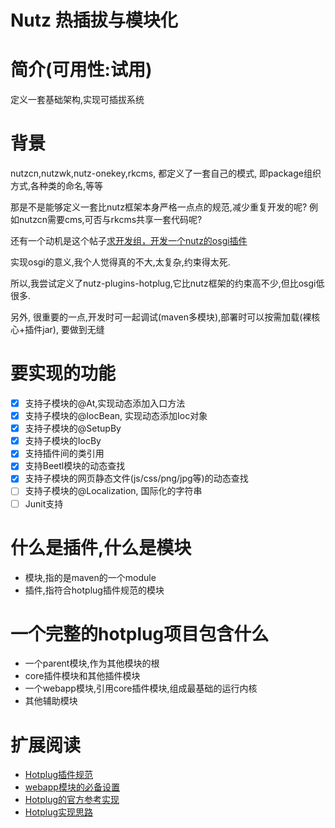 Nutz 热插拔与模块化
==================================

简介(可用性:试用)
==================================

定义一套基础架构,实现可插拔系统

背景
==================================

nutzcn,nutzwk,nutz-onekey,rkcms, 都定义了一套自己的模式, 即package组织方式,各种类的命名,等等

那是不是能够定义一套比nutz框架本身严格一点点的规范,减少重复开发的呢? 例如nutzcn需要cms,可否与rkcms共享一套代码呢?

还有一个动机是这个帖子[求开发组，开发一个nutz的osgi插件](https://nutz.cn/yvr/t/23ogp0e7lqi4vrpnlsgqqt2bhd)

实现osgi的意义,我个人觉得真的不大,太复杂,约束得太死.

所以,我尝试定义了nutz-plugins-hotplug,它比nutz框架的约束高不少,但比osgi低很多.

另外, 很重要的一点,开发时可一起调试(maven多模块),部署时可以按需加载(裸核心+插件jar), 要做到无缝


要实现的功能
====================================

- [x] 支持子模块的@At,实现动态添加入口方法
- [x] 支持子模块的@IocBean, 实现动态添加Ioc对象
- [x] 支持子模块的@SetupBy
- [x] 支持子模块的IocBy
- [x] 支持插件间的类引用
- [x] 支持Beetl模块的动态查找
- [x] 支持子模块的网页静态文件(js/css/png/jpg等)的动态查找
- [ ] 支持子模块的@Localization, 国际化的字符串
- [ ] Junit支持

什么是插件,什么是模块
===================================

* 模块,指的是maven的一个module
* 插件,指符合hotplug插件规范的模块

一个完整的hotplug项目包含什么
==================================

* 一个parent模块,作为其他模块的根
* core插件模块和其他插件模块
* 一个webapp模块,引用core插件模块,组成最基础的运行内核
* 其他辅助模块

扩展阅读
===================================

* [Hotplug插件规范](hotplug_module.md)
* [webapp模块的必备设置](webapp_module.md)
* [Hotplug的官方参考实现](https://github.com/wendal/nutz-book-project/tree/v3.x)
* [Hotplug实现思路](how_it_work.md)